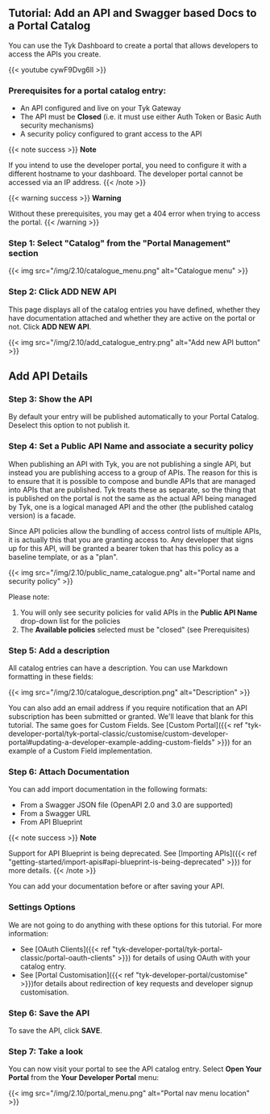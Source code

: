 ---
---

## Tutorial: Add an API and Swagger based Docs to a Portal Catalog

You can use the Tyk Dashboard to create a portal that allows developers to access the APIs you create.

{{< youtube cywF9Dvg6lI >}}


### Prerequisites for a portal catalog entry:

- An API configured and live on your Tyk Gateway
- The API must be **Closed** (i.e. it must use either Auth Token or Basic Auth security mechanisms)
- A security policy configured to grant access to the API


{{< note success >}}
**Note**  

If you intend to use the developer portal, you need to configure it with a different hostname to your dashboard. The developer portal cannot be accessed via an IP address.
{{< /note >}}

{{< warning success >}}
**Warning**  

Without these prerequisites, you may get a 404 error when trying to access the portal.
{{< /warning >}}


### Step 1: Select "Catalog" from the "Portal Management" section

{{< img src="/img/2.10/catalogue_menu.png" alt="Catalogue menu" >}}

### Step 2: Click ADD NEW API

This page displays all of the catalog entries you have defined, whether they have documentation attached and whether they are active on the portal or not. Click **ADD NEW API**.

{{< img src="/img/2.10/add_catalogue_entry.png" alt="Add new API button" >}}

## Add API Details

### Step 3: Show the API

By default your entry will be published automatically to your Portal Catalog. Deselect this option to not publish it.

### Step 4: Set a Public API Name and associate a security policy

When publishing an API with Tyk, you are not publishing a single API, but instead you are publishing access to a group of APIs. The reason for this is to ensure that it is possible to compose and bundle APIs that are managed into APIs that are published. Tyk treats these as separate, so the thing that is published on the portal is not the same as the actual API being managed by Tyk, one is a logical managed API and the other (the published catalog version) is a facade.

Since API policies allow the bundling of access control lists of multiple APIs, it is actually this that you are granting access to. Any developer that signs up for this API, will be granted a bearer token that has this policy as a baseline template, or as a "plan".

{{< img src="/img/2.10/public_name_catalogue.png" alt="Portal name and security policy" >}}

Please note:

1.  You will only see security policies for valid APIs in the **Public API Name** drop-down list for the policies
2.  The **Available policies** selected must be "closed" (see Prerequisites)

### Step 5: Add a description

All catalog entries can have a description. You can use Markdown formatting in these fields:

{{< img src="/img/2.10/catalogue_description.png" alt="Description" >}}

You can also add an email address if you require notification that an API subscription has been submitted or granted. We'll leave that blank for this tutorial. The same goes for Custom Fields. See [Custom Portal]({{< ref "tyk-developer-portal/tyk-portal-classic/customise/custom-developer-portal#updating-a-developer-example-adding-custom-fields" >}}) for an example of a Custom Field implementation.


### Step 6: Attach Documentation

You can add import documentation in the following formats:

- From a Swagger JSON file (OpenAPI 2.0 and 3.0 are supported)
- From a Swagger URL
- From API Blueprint

{{< note success >}}
**Note**  

Support for API Blueprint is being deprecated. See [Importing APIs]({{< ref "getting-started/import-apis#api-blueprint-is-being-deprecated" >}}) for more details.
{{< /note >}}

You can add your documentation before or after saving your API.

### Settings Options

We are not going to do anything with these options for this tutorial. For more information:

* See [OAuth Clients]({{< ref "tyk-developer-portal/tyk-portal-classic/portal-oauth-clients" >}}) for details of using OAuth with your catalog entry.
* See [Portal Customisation]({{< ref "tyk-developer-portal/customise" >}})for details about redirection of key requests and developer signup customisation.

### Step 6: Save the API

To save the API, click **SAVE**.

### Step 7: Take a look

You can now visit your portal to see the API catalog entry. Select **Open Your Portal** from the **Your Developer Portal** menu:

{{< img src="/img/2.10/portal_menu.png" alt="Portal nav menu location" >}}
